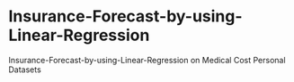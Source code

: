 # Insurance-Forecast-by-using-Linear-Regression
Insurance-Forecast-by-using-Linear-Regression on  Medical Cost Personal Datasets
